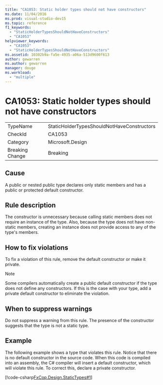 ```yaml
---
title: "CA1053: Static holder types should not have constructors"
ms.date: 11/04/2016
ms.prod: visual-studio-dev15
ms.topic: reference
f1_keywords:
  - "StaticHolderTypesShouldNotHaveConstructors"
  - "CA1053"
helpviewer_keywords:
  - "CA1053"
  - "StaticHolderTypesShouldNotHaveConstructors"
ms.assetid: 10302b9a-fa5e-4935-a06a-513d9600f613
author: gewarren
ms.author: gewarren
manager: douge
ms.workload:
  - "multiple"
---
```

# CA1053: Static holder types should not have constructors

|||
|-|-|
|TypeName|StaticHolderTypesShouldNotHaveConstructors|
|CheckId|CA1053|
|Category|Microsoft.Design|
|Breaking Change|Breaking|

## Cause
 A public or nested public type declares only static members and has a public or protected default constructor.

## Rule description
 The constructor is unnecessary because calling static members does not require an instance of the type. Also, because the type does not have non-static members, creating an instance does not provide access to any of the type's members.

## How to fix violations
 To fix a violation of this rule, remove the default constructor or make it private.

> [!NOTE]
>  Some compilers automatically create a public default constructor if the type does not define any constructors. If this is the case with your type, add a private default constructor to eliminate the violation.

## When to suppress warnings
 Do not suppress a warning from this rule. The presence of the constructor suggests that the type is not a static type.

## Example
 The following example shows a type that violates this rule. Notice that there is no default constructor in the source code. When this code is compiled into an assembly, the C# compiler will insert a default constructor, which will violate this rule. To correct this, declare a private constructor.

 [!code-csharp[FxCop.Design.StaticTypes#1](../code-quality/codesnippet/CSharp/ca1053-static-holder-types-should-not-have-constructors_1.cs)]